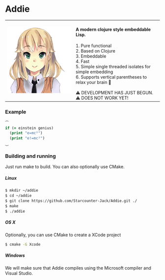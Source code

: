 # Addie



<table border=0>
<tr>
<td>
<img src="https://github.com/Starcounter-Jack/Addie/blob/master/docs/addie2.gif">
</td>
<td valign="top"><h4>A modern clojure style embeddable Lisp.</h4>
1. Pure functional<br>
2. Based on Clojure<br>
3. Embeddable<br>
4. Fast<br>
5. Simple single threaded isolates for simple embedding<br>
6. Supports vertical parentheses to relax your brain 🍺<br>
<br>
⚠ DEVELOPMENT HAS JUST BEGUN.<br>⚠ DOES NOT WORK YET!<br>
</td>
</tr>
<table>

### Example
```clojure
⏜
if (= einstein genius)
  (print "e=mc²")
  (print "e!=mc²")
⏝
```



### Building and running

Just run make to build. You can also optionally use CMake.

##### Linux

```bash
$ mkdir ~/addie
$ cd ~/addie
$ git clone https://github.com/Starcounter-Jack/Addie.git ./
$ make
$ ./addie
```

##### OS X

Optionally, you can use CMake to create a XCode project

```bash
$ cmake -G Xcode
```

##### Windows

We will make sure that Addie compiles using the Microsoft compiler and Visual Studio.
